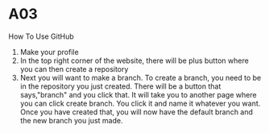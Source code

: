 # A03
How To Use GitHub
1. Make your profile
2. In the top right corner of the website, there will be plus button where you can then create a repository
3. Next you will want to make a branch. To create a branch, you need to be in the repository you just created. There will be a button that says,"branch" and you click that. It will take you to another page where you can click create branch. You click it and name it whatever you want. Once you have created that, you will now have the default branch and the new branch you just made. 
